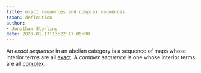 ```yaml
---
title: exact sequences and complex sequences
taxon: definition
author:
- Jonathan Sterling
date: 2023-01-17T13:22:17-05:00
---
```


An *exact sequence* in an abelian category is a sequence of maps whose interior terms are all [exact](jms-0002). A *complex sequence* is one whose interior terms are all [complex](jms-0002).
